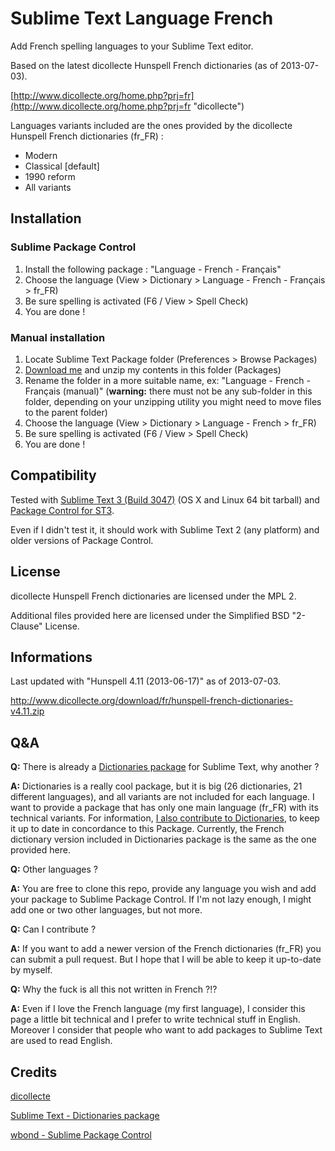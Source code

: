 Sublime Text Language French
============================

Add French spelling languages to your Sublime Text editor.

Based on the latest dicollecte Hunspell French dictionaries (as of 2013-07-03).

[http://www.dicollecte.org/home.php?prj=fr](http://www.dicollecte.org/home.php?prj=fr "dicollecte")

Languages variants included are the ones provided by the dicollecte Hunspell French dictionaries (fr_FR) :

  * Modern
  * Classical [default]
  * 1990 reform
  * All variants

Installation
------------

### Sublime Package Control

  1. Install the following package : "Language - French - Français"
  2. Choose the language (View > Dictionary > Language - French - Français > fr_FR)
  3. Be sure spelling is activated (F6 / View > Spell Check)
  4. You are done !

### Manual installation

  1. Locate Sublime Text Package folder (Preferences > Browse Packages)
  2. [Download me](https://nodeload.github.com/superbob/SublimeTextLanguageFrench/zip/master "Download manual package") and unzip my contents in this folder (Packages)
  3. Rename the folder in a more suitable name, ex: "Language - French - Français (manual)" (**warning:** there must not be any sub-folder in this folder, depending on your unzipping utility you might need to move files to the parent folder)
  4. Choose the language (View > Dictionary > Language - French > fr_FR)
  5. Be sure spelling is activated (F6 / View > Spell Check)
  6. You are done !

Compatibility
-------------

Tested with [Sublime Text 3 (Build 3047)](http://www.sublimetext.com/3 "Sublime Text 3 (Build 3047)") (OS X and Linux 64 bit tarball) and [Package Control for ST3](http://wbond.net/sublime_packages/package_control/installation#ST3 "Package Control for ST3").

Even if I didn't test it, it should work with Sublime Text 2 (any platform) and older versions of Package Control.

License
-------

dicollecte Hunspell French dictionaries are licensed under the MPL 2.

Additional files provided here are licensed under the Simplified BSD "2-Clause" License.

Informations
------------

Last updated with "Hunspell 4.11 (2013-06-17)" as of 2013-07-03.

http://www.dicollecte.org/download/fr/hunspell-french-dictionaries-v4.11.zip

Q&A
---

**Q:** There is already a [Dictionaries package](https://github.com/SublimeText/Dictionaries "Dictionaries package") for Sublime Text, why another ?

**A:** Dictionaries is a really cool package, but it is big (26 dictionaries, 21 different languages), and all variants are not included for each language. I want to provide a package that has only one main language (fr_FR) with its technical variants. For information, [I also contribute to Dictionaries](https://github.com/SublimeText/Dictionaries/pull/15), to keep it up to date in concordance to this Package. Currently, the French dictionary version included in Dictionaries package is the same as the one provided here.

**Q:** Other languages ?

**A:** You are free to clone this repo, provide any language you wish and add your package to Sublime Package Control. If I'm not lazy enough, I might add one or two other languages, but not more.

**Q:** Can I contribute ?

**A:** If you want to add a newer version of the French dictionaries (fr_FR) you can submit a pull request. But I hope that I will be able to keep it up-to-date by myself.

**Q:** Why the fuck is all this not written in French ?!?

**A:** Even if I love the French language (my first language), I consider this page a little bit technical and I prefer to write technical stuff in English. Moreover I consider that people who want to add packages to Sublime Text are used to read English.

Credits
-------

[dicollecte](http://www.dicollecte.org/ "dicollecte")

[Sublime Text - Dictionaries package](https://github.com/SublimeText/Dictionaries "Sublime Text - Dictionaries package")

[wbond - Sublime Package Control](http://wbond.net/sublime_packages/package_control "wbond - Sublime Package Control")
